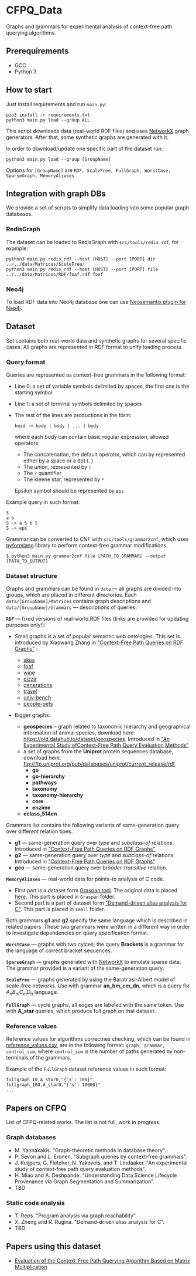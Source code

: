 # CFPQ_Data

Graphs and grammars for experimental analysis of context-free path querying algorithms.

## Prerequirements
* GCC
* Python 3

## How to start

Just install requirements and run ```main.py```: 

```
pip3 install -r requirements.txt
python3 main.py load --group ALL
```

This script downloads data (real-world RDF files) and uses [NetworkX](https://networkx.github.io/) graph generators. After that, some synthetic graphs are generated with it.

In order to download/update one specific part of the dataset run:
```
python3 main.py load --group [GroupName]
```
Options for ```[GroupName]``` are ```RDF, ScaleFree, FullGraph, WorstCase, SparseGraph, MemoryAliases```


## Integration with graph DBs

We provide a set of scripts to simplify data loading into some popular graph databases.

### RedisGraph

The dataset can be loaded to RedisGraph with ```src/tools/redis_rdf```, for example:
```
python3 main.py redis_rdf --host [HOST] --port [PORT] dir ../../data/Matrices/ScaleFree/
python3 main.py redis_rdf --host [HOST] --port [PORT] file ../../data/Matrices/RDF/foaf.rdf foaf
```

### Neo4j

To load RDF data into Neo4j database one can use [Neosemantix plugin for Neo4j](https://neo4j.com/labs/nsmtx-rdf/).

## Dataset

Set contains both real-world data and synthetic graphs for several specific cases. All graphs are represented in RDF format to unify loading process.

### Query format

Queries are represented as context-free grammars in the following format:

- Line 0: a set of variable symbols delimited by spaces, the first one is the starting symbol
- Line 1: a set of terminal symbols delimited by spaces
- The rest of the lines are productions in the form:

     ```head -> body | body | ... | body```

    where each body can contain basic regular expression, allowed operators:
    
    - The concatenation, the default operator, which can by represented either by a space or a dot (```.```)
    - The union, represented by ```|```
    - The ```?``` quantifier
    - The kleene star, represented by ```*```
    
    Epsilon symbol should be represented by ```eps```

Example query in such format:
```
S
a b
S -> a S b S
S -> eps
```

Grammar can be converted to CNF with ```src/tools/grammar2cnf```, which uses [pyformlang](https://pypi.org/project/pyformlang/) library to perform context-free grammar modifications.
```
$ python3 main.py grammar2cnf file [PATH_TO_GRAMMAR] --output [PATH_TO_OUTPUT]
```

### Dataset structure

Graphs and grammars can be found in  ```data``` — all graphs are divided into groups, which are placed in different directories. Each ```data/[GroupName]/Matrices``` contains graph descriptions and ```data/[GroupName]/Grammars``` — descriptions of queries. 

**```RDF```** — fixed versions of real-world RDF files (links are provided for updating purposes only!):
- Small graphs is a set of popular semantic web ontologies. This set is introduced by Xiaowang Zhang in ["Context-Free Path Queries on RDF Graphs"](https://arxiv.org/abs/1506.00743) :
   - [skos](https://www.w3.org/2009/08/skos-reference/skos.rdf)
   - [foaf](http://xmlns.com/foaf/0.1/)
   - [wine](https://www.w3.org/TR/owl-guide/wine.rdf)
   - [pizza](https://protege.stanford.edu/ontologies/pizza/pizza.owl)
   - [generations](http://www.owl-ontologies.com/generations.owl)
   - [travel](https://protege.stanford.edu/ontologies/travel.owl)
   - [univ-bench](http://swat.cse.lehigh.edu/onto/univ-bench.owl)
   - [people-pets](http://owl.man.ac.uk/tutorial/people+pets.rdf)

- Bigger graphs:
   - **geospecies** – graph related to taxonomic hierarchy and geographical information of animal species, download here: <https://old.datahub.io/dataset/geospecies>. Introduced in ["An Experimental Study ofContext-Free Path Query Evaluation Methods"](https://dl.acm.org/doi/pdf/10.1145/3335783.3335791)
   - a set of graphs from the **Uniprot** protein sequences database, download here: <ftp://ftp.uniprot.org/pub/databases/uniprot/current_release/rdf>
       - **go**
       - **go-hierarchy**
       - **pathways**
       - **taxonomy**
       - **taxonomy-hierarchy**
       - **core**
       - **enzime**
   - **eclass_514en** 

Grammars list contains the following variants of same-generation query over different relation tipes.
-  **g1** — same-generation query over _type_ and _subclass-of_ relations. Introduced in ["Context-Free Path Queries on RDF Graphs"](https://arxiv.org/abs/1506.00743)
-  **g2** — same-generation query over _type_ and _subclass-of_ relations. Introduced in ["Context-Free Path Queries on RDF Graphs"](https://arxiv.org/abs/1506.00743)
-  **geo** — same-generation query over _broader-transitive_ relation.
  

**```MemoryAliases```** — real-world data for points-to analysis of C code.
  - First part is a dataset form [Graspan tool](https://github.com/Graspan/graspan-cpp). The original data is placed [here](https://drive.google.com/drive/folders/0B8bQanV_QfNkbDJsOWc2WWk4SkE?usp=sharing). This part is placed in ```Graspan``` folder.
  - Second part is a part of dataset form ["Demand-driven alias analysis for C"](https://dl.acm.org/doi/10.1145/1328897.1328464). This part is placed in ```small``` folder.

  Both grammars **g1** and **g2** specify the same language which is described in related papers. These two grammars were written in a different way in order to investigate dependencies on query specification format.

**```WorstCase```** — graphs with two cylces; the query **Brackets** is a grammar for the language of correct bracket sequences.

**```SparseGraph```** — graphs generated with [NetworkX](https://networkx.github.io/) to emulate sparse data. The grammar provided is a variant of the same-generation query.

**```ScaleFree```** — graphs generated by using the Barab\'asi-Albert model of scale-free networks. Use with grammar **an_bm_cm_dn**, which is a query for _A<sub>n</sub>B<sub>m</sub>C<sub>m</sub>D<sub>n</sub>_ language.

**```FullGraph```** — cycle graphs, all edges are labeled with the same token. Use with **A_star** queries, which produce full graph on that dataset.

### Reference values

Reference values for algorithms correctnes checking, which can be found in [reference_values.csv](./reference_values.csv), are in the following format: ```graph, grammar, control_sum```, where ```control_sum``` is the number of paths generated by non-terminals of the grammars.

Example of the ```FullGraph``` dataset reference values in such format:
```
fullgraph_10,A_star0,"{'s': 100}"
fullgraph_100,A_star0,"{'s': 10000}"
...
```

## Papers on CFPQ

List of CFPQ-related works. The list is not full, work in progress.

### Graph databases
- M. Yannakakis. "Graph-theoretic methods in database theory".
- P. Sevon and L. Eronen. "Subgraph queries by context-free grammars".
- J. Kuijpers, G. Fletcher, N. Yakovets, and T. Lindaaker. "An experimental study of context-free path query evaluation methods".
- H. Miao and A. Deshpande. "Understanding Data Science Lifecycle Provenance via Graph Segmentation and Summarization". 
- TBD

### Static code analysis
- T. Reps. "Program analysis via graph reachability".
- X. Zheng and R. Rugina. "Demand-driven alias analysis for C".
- TBD

## Papers using this dataset

- [Evaluation of the Context-Free Path Querying Algorithm Based on Matrix Multiplication](https://dl.acm.org/citation.cfm?id=3328503)
